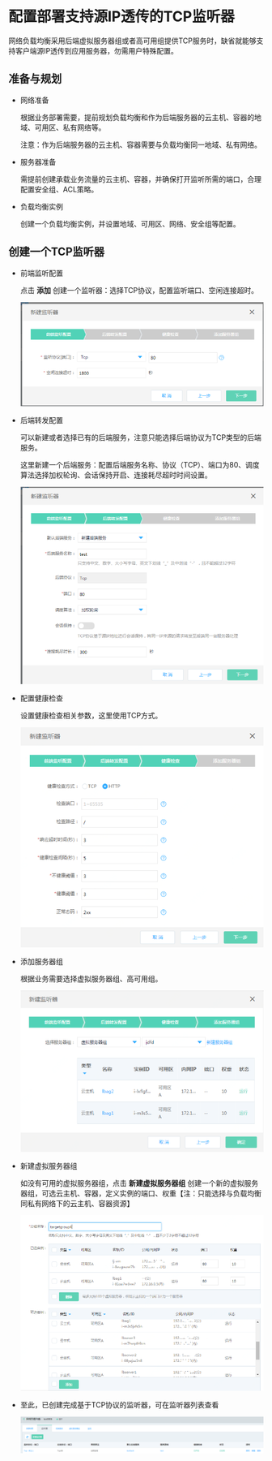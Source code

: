# 配置部署支持源IP透传的TCP监听器

  网络负载均衡采用后端虚拟服务器组或者高可用组提供TCP服务时，缺省就能够支持客户端源IP透传到应用服务器，勿需用户特殊配置。

## 准备与规划

- 网络准备

  根据业务部署需要，提前规划负载均衡和作为后端服务器的云主机、容器的地域、可用区、私有网络等。
	
  注意：作为后端服务器的云主机、容器需要与负载均衡同一地域、私有网络。

- 服务器准备

  需提前创建承载业务流量的云主机、容器，并确保打开监听所需的端口，合理配置安全组、ACL策略。

- 负载均衡实例

  创建一个负载均衡实例，并设置地域、可用区、网络、安全组等配置。

## 创建一个TCP监听器

- 前端监听配置
	
  点击 **添加** 创建一个监听器：选择TCP协议，配置监听端口、空闲连接超时。

  ![NLB前端监听设置](../../../../image/Networking/NLB/NLB-022.png)

- 后端转发配置

  可以新建或者选择已有的后端服务，注意只能选择后端协议为TCP类型的后端服务。
	
  这里新建一个后端服务：配置后端服务名称、协议（TCP）、端口为80、调度算法选择加权轮询、会话保持开启、连接耗尽超时时间设置。

  ![NLB后端转发设置](../../../../image/Networking/NLB/NLB-023.png)

- 配置健康检查

  设置健康检查相关参数，这里使用TCP方式。

  ![NLB健康检查设置](../../../../image/Networking/NLB/NLB-029.png)

- 添加服务器组

  根据业务需要选择虚拟服务器组、高可用组。

  ![NLB服务器组设置](../../../../image/Networking/NLB/NLB-030.png)

- 新建虚拟服务器组

  如没有可用的虚拟服务器组，点击 **新建虚拟服务器组** 创建一个新的虚拟服务器组，可选云主机、容器，定义实例的端口、权重【注：只能选择与负载均衡同私有网络下的云主机、容器资源】

  ![NLB虚拟服务器组设置](../../../../image/Networking/NLB/NLB-079.png)

- 至此，已创建完成基于TCP协议的监听器，可在监听器列表查看

  ![NLB监听器列表页](../../../../image/Networking/NLB/NLB-ML-Listenerlist.png)
